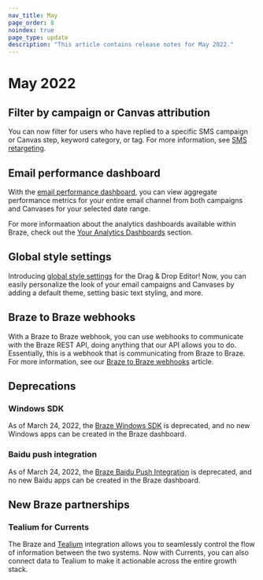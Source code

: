 ```yaml
---
nav_title: May
page_order: 8
noindex: true
page_type: update
description: "This article contains release notes for May 2022."
---
```


# May 2022

## Filter by campaign or Canvas attribution
You can now filter for users who have replied to a specific SMS campaign or Canvas step, keyword category, or tag. For more information, see [SMS retargeting][8].

## Email performance dashboard
With the [email performance dashboard][1], you can view aggregate performance metrics for your entire email channel from both campaigns and Canvases for your selected date range.

For more informaation about the analytics dashboards available within Braze, check out the [Your Analytics Dashboards][2] section.

## Global style settings

Introducing [global style settings][3] for the Drag & Drop Editor! Now, you can easily personalize the look of your email campaigns and Canvases by adding a default theme, setting basic text styling, and more.

## Braze to Braze webhooks
With a Braze to Braze webhook, you can use webhooks to communicate with the Braze REST API, doing anything that our API allows you to do. Essentially, this is a webhook that is communicating from Braze to Braze. For more information, see our [Braze to Braze webhooks][4] article.

## Deprecations

### Windows SDK
As of March 24, 2022, the [Braze Windows SDK][6] is deprecated, and no new Windows apps can be created in the Braze dashboard. 

### Baidu push integration
As of March 24, 2022, the [Braze Baidu Push Integration][7] is deprecated, and no new Baidu apps can be created in the Braze dashboard. 

## New Braze partnerships

### Tealium for Currents

The Braze and [Tealium][5] integration allows you to seamlessly control the flow of information between the two systems. Now with Currents, you can also connect data to Tealium to make it actionable across the entire growth stack.


[1]: {{site.baseurl}}/user_guide/data_and_analytics/your_analytics_dashboards/
[2]: {{site.baseurl}}/user_guide/data_and_analytics/your_analytics_dashboards/understanding_your_app_usage_data/
[3]: {{site.baseurl}}/user_guide/message_building_by_channel/email/drag_and_drop/dnd_email_style_settings/
[4]: {{site.baseurl}}/user_guide/message_building_by_channel/webhooks/braze_to_braze_webhooks/
[5]: {{site.baseurl}}/partners/data_and_infrastructure_agility/customer_data_platform/tealium/tealium_for_currents/
[6]: {{site.baseurl}}/developer_guide/platform_integration_guides/windows_universal/initial_sdk_setup/
[7]: {{site.baseurl}}/developer_guide/platform_integration_guides/android/push_notifications/android/integration/baidu_integration/
[8]: {{site.baseurl}}/user_guide/message_building_by_channel/sms/campaign/retargeting/